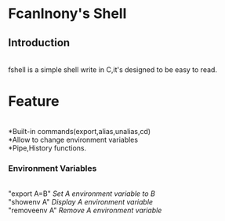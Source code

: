 # Fcanlnony's Shell

## Introduction
<br>fshell is a simple shell write in C,it's designed to be easy to read.
#
# Feature
<br>*Built-in commands(export,alias,unalias,cd)
<br>*Allow to change environment variables
<br>*Pipe,History functions.

### Environment Variables
<br>"export A=B" _Set A environment variable to B_
<br>"showenv A" _Display A environment variable_
<br>"removeenv A" _Remove A environment variable_
